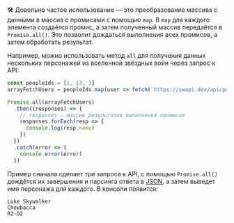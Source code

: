🛠 Довольно частое использование — это преобразование массива с данными в массив с промисами с помощью `map`. В `map` для каждого элемента создаётся промис, а затем полученный массив передаётся в `Promise.all()`. Это позволит дождаться выполнения всех промисов, а затем обработать результат.

Например, можно использовать метод `all` для получения данных нескольких персонажей из вселенной звёздных войн через запрос к API:

```js
const peopleIds = [1, 13, 3]
arrayFetchUsers = peopleIds.map(user => fetch(`https://swapi.dev/api/people/${user}`).then((response) => response.json()))

Promise.all(arrayFetchUsers)
  .then((responses) => {
    // responses — массив результатов выполнения промисов
    responses.forEach(resp => {
      console.log(resp.name)
    })
  })
  .catch(error => {
    console.error(error)
  })
```

Пример сначала сделает три запроса к API, с помощью `Promise.all()` дождётся их завершения и парсинга ответа в [JSON](/tools/json), а затем выведет имя персонажа для каждого. В консоли появится:

```
Luke Skywalker
Chewbacca
R2-D2
```
